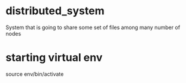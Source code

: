 # distributed_system
System that is going to share some set of files among many number of nodes

# starting virtual env
source env/bin/activate